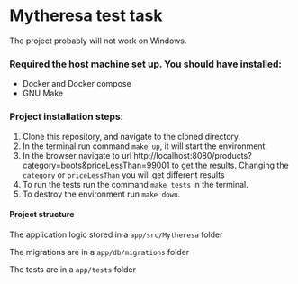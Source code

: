 # Mytheresa test task

The project probably will not work on Windows.

### Required the host machine set up. You should have installed:

- Docker and Docker compose
- GNU Make

### Project installation steps:

1. Clone this repository, and navigate to the cloned directory.
2. In the terminal run command `make up`, it will start the environment.
3. In the browser navigate to url http://localhost:8080/products?category=boots&priceLessThan=99001 to get the results.
Changing the `category` or `priceLessThan` you will get different results
4. To run the tests run the command `make tests` in the terminal.
5. To destroy the environment run `make down`.

#### Project structure
The application logic stored in a `app/src/Mytheresa` folder

The migrations are in a `app/db/migrations` folder

The tests are in a `app/tests` folder
